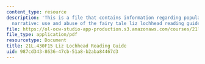 ```yaml
---
content_type: resource
description: 'This is a file that contains information regarding popular culture and
  narrative: use and abuse of the fairy tale liz lochhead reading guide.'
file: https://ol-ocw-studio-app-production.s3.amazonaws.com/courses/21l-430-popular-culture-and-narrative-use-and-abuse-of-the-fairy-tale-fall-2015/987cd343863647cb51a8b2aba84467d3_MIT21L_430F15_LizLoch.pdf
file_type: application/pdf
resourcetype: Document
title: 21L.430F15 Liz Lochhead Reading Guide
uid: 987cd343-8636-47cb-51a8-b2aba84467d3
---
```

